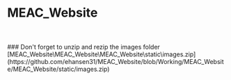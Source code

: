 # MEAC_Website
<br>
<br>
### Don't forget to unzip and rezip the images folder
[MEAC_Website\MEAC_Website\MEAC_Website\static\images.zip](https://github.com/ehansen31/MEAC_Website/blob/Working/MEAC_Website/MEAC_Website/static/images.zip)


<br>
<br>

